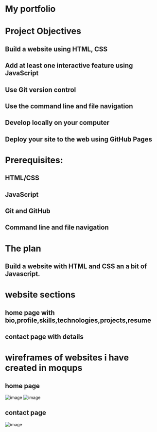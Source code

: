 # My portfolio 



# Project Objectives
## Build a website using HTML, CSS
## Add at least one interactive feature using JavaScript
## Use Git version control
## Use the command line and file navigation
## Develop locally on your computer
## Deploy your site to the web using GitHub Pages

# Prerequisites:
## HTML/CSS
## JavaScript
## Git and GitHub
## Command line and file navigation

# The plan
## Build a website with HTML and CSS an a bit of Javascript. 

# website sections
## home page with bio,profile,skills,technologies,projects,resume
## contact page with details

# wireframes of websites i have created in moqups
## home page
![image](https://github.com/Nagendra532/Portfolio/assets/84804087/d090dbcb-3e75-4a1a-8760-6d23865b8cbd)
![image](https://github.com/Nagendra532/Portfolio/assets/84804087/6cb0d94d-3cb3-4af4-8456-0be791cd25e9)

## contact page

![image](https://github.com/Nagendra532/Portfolio/assets/84804087/4665d6d9-12a6-4034-a453-d5b2dfd692e6)


